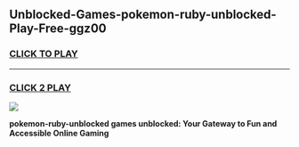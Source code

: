 
## Unblocked-Games-pokemon-ruby-unblocked-Play-Free-ggz00
<h3>
<a href="https://premium76.site?title=pokemon-ruby-unblocked&ref=23A">CLICK TO PLAY</a></h3>
<hr>

<h3>
<a href="https://premium76.site?title=pokemon-ruby-unblocked&ref=23A">CLICK 2 PLAY</a>
  
</h3>

<a href="https://premium76.site?title=pokemon-ruby-unblocked&ref=23A"><img src="https://clearcache.store/games.png"></a>


**pokemon-ruby-unblocked games unblocked: Your Gateway to Fun and Accessible Online Gaming**
